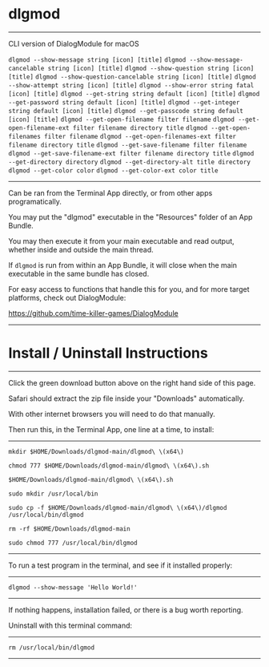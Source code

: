 # dlgmod

--------------------------------------------------------------------------------------

CLI version of DialogModule for macOS

`dlgmod --show-message string [icon] [title]`
`dlgmod --show-message-cancelable string [icon] [title]`
`dlgmod --show-question string [icon] [title]`
`dlgmod --show-question-cancelable string [icon] [title]`
`dlgmod --show-attempt string [icon] [title]`
`dlgmod --show-error string fatal [icon] [title]`
`dlgmod --get-string string default [icon] [title]`
`dlgmod --get-password string default [icon] [title]`
`dlgmod --get-integer string default [icon] [title]`
`dlgmod --get-passcode string default [icon] [title]`
`dlgmod --get-open-filename filter filename`
`dlgmod --get-open-filename-ext filter filename directory title`
`dlgmod --get-open-filenames filter filename`
`dlgmod --get-open-filenames-ext filter filename directory title`
`dlgmod --get-save-filename filter filename`
`dlgmod --get-save-filename-ext filter filename directory title`
`dlgmod --get-directory directory`
`dlgmod --get-directory-alt title directory`
`dlgmod --get-color color`
`dlgmod --get-color-ext color title`

--------------------------------------------------------------------------------------

Can be ran from the Terminal App directly, or from other apps programatically.

You may put the "dlgmod" executable in the "Resources" folder of an App Bundle.

You may then execute it from your main executable and read output, whether inside and outside the main thread.

If `dlgmod` is run from within an App Bundle, it will close when the main executable in the same bundle has closed.

For easy access to functions that handle this for you, and for more target platforms, check out DialogModule:

https://github.com/time-killer-games/DialogModule

--------------------------------------------------------------------------------------

# Install / Uninstall Instructions

--------------------------------------------------------------------------------------

Click the green download button above on the right hand side of this page. 

Safari should extract the zip file inside your "Downloads" automatically. 

With other internet browsers you will need to do that manually.

Then run this, in the Terminal App, one line at a time, to install:

--------------------------------------------------------------------------------------

`mkdir $HOME/Downloads/dlgmod-main/dlgmod\ \(x64\)`

`chmod 777 $HOME/Downloads/dlgmod-main/dlgmod\ \(x64\).sh`

`$HOME/Downloads/dlgmod-main/dlgmod\ \(x64\).sh`

`sudo mkdir /usr/local/bin`

`sudo cp -f $HOME/Downloads/dlgmod-main/dlgmod\ \(x64\)/dlgmod /usr/local/bin/dlgmod`

`rm -rf $HOME/Downloads/dlgmod-main`

`sudo chmod 777 /usr/local/bin/dlgmod`

--------------------------------------------------------------------------------------

To run a test program in the terminal, and see if it installed properly:

--------------------------------------------------------------------------------------

`dlgmod --show-message 'Hello World!'`

--------------------------------------------------------------------------------------

If nothing happens, installation failed, or there is a bug worth reporting.

Uninstall with this terminal command:

--------------------------------------------------------------------------------------

`rm /usr/local/bin/dlgmod`

--------------------------------------------------------------------------------------

